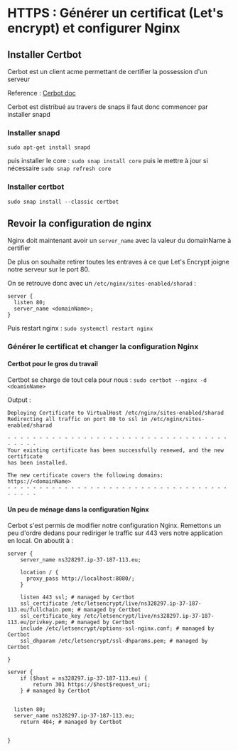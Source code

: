 # HTTPS : Générer un certificat (Let's encrypt) et configurer Nginx

## Installer Certbot

Cerbot est un client acme permettant de certifier la possession d'un serveur

Reference : [Cerbot doc](https://certbot.eff.org/lets-encrypt/debianbuster-nginx)

Cerbot est distribué au travers de snaps il faut donc commencer par installer snapd

### Installer snapd

`sudo apt-get install snapd`

puis installer le core : `sudo snap install core` puis le mettre à jour si nécessaire `sudo snap refresh core`

### Installer certbot

`sudo snap install --classic certbot`

## Revoir la configuration de nginx

Nginx doit maintenant avoir un `server_name` avec la valeur du domainName à certifier

De plus on souhaite retirer toutes les entraves à ce que Let's Encrypt joigne notre serveur sur le port 80.

On se retrouve donc avec un `/etc/nginx/sites-enabled/sharad` :

```
server {
  listen 80;
  server_name <domainName>;
}
```

Puis restart nginx : `sudo systemctl restart nginx`

### Générer le certificat et changer la configuration Nginx

#### Certbot pour le gros du travail

Certbot se charge de tout cela pour nous :
`sudo certbot --nginx -d <doaminName>`

Output :

```
Deploying Certificate to VirtualHost /etc/nginx/sites-enabled/sharad
Redirecting all traffic on port 80 to ssl in /etc/nginx/sites-enabled/sharad

- - - - - - - - - - - - - - - - - - - - - - - - - - - - - - - - - - - - - - - -
Your existing certificate has been successfully renewed, and the new certificate
has been installed.

The new certificate covers the following domains:
https://<domainName>
- - - - - - - - - - - - - - - - - - - - - - - - - - - - - - - - - - - - - - - -
```

#### Un peu de ménage dans la configuration Nginx

Cerbot s'est permis de modifier notre configuration Nginx. Remettons un peu d'ordre dedans pour rediriger le traffic
sur 443 vers notre application en local. On aboutit à :

```
server {
    server_name ns328297.ip-37-187-113.eu;

    location / {
      proxy_pass http://localhost:8080/;
    }

    listen 443 ssl; # managed by Certbot
    ssl_certificate /etc/letsencrypt/live/ns328297.ip-37-187-113.eu/fullchain.pem; # managed by Certbot
    ssl_certificate_key /etc/letsencrypt/live/ns328297.ip-37-187-113.eu/privkey.pem; # managed by Certbot
    include /etc/letsencrypt/options-ssl-nginx.conf; # managed by Certbot
    ssl_dhparam /etc/letsencrypt/ssl-dhparams.pem; # managed by Certbot

}

server {
    if ($host = ns328297.ip-37-187-113.eu) {
        return 301 https://$host$request_uri;
    } # managed by Certbot


  listen 80;
  server_name ns328297.ip-37-187-113.eu;
    return 404; # managed by Certbot


}
```


